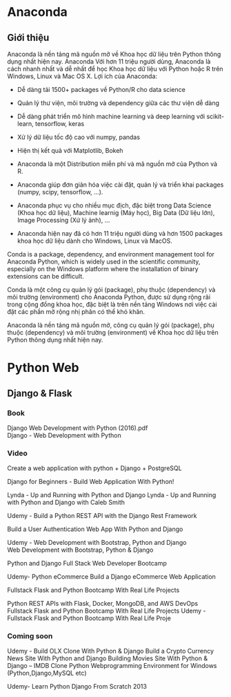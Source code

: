 
# Anaconda

## Giới thiệu

Anaconda là nền tảng mã nguồn mở về Khoa học dữ liệu trên Python thông dụng nhất hiện nay. Anaconda Với hơn 11 triệu người dùng, Anaconda là cách nhanh nhất và dễ nhất để học Khoa học dữ liệu với Python hoặc R trên Windows, Linux và Mac OS X. Lợi ích của Anaconda:

* Dễ dàng tải 1500+ packages về Python/R cho data science
* Quản lý thư viện, môi trường và dependency giữa các thư viện dễ dàng
* Dễ dàng phát triển mô hình machine learning và deep learning với scikit-learn, tensorflow, keras
* Xử lý dữ liệu tốc độ cao với numpy, pandas
* Hiện thị kết quả với Matplotlib, Bokeh

* Anaconda là một Distribution miễn phí và mã nguồn mở của Python và R.
* Anaconda giúp đơn giản hóa việc cài đặt, quản lý và triển khai packages (numpy, scipy, tensorflow, …).
* Anaconda phục vụ cho nhiều mục địch, đặc biệt trong Data Science (Khoa học dữ liệu), Machine learnig (Máy học), Big Data (Dữ liệu lớn), Image Processing (Xử lý ảnh), …
* Anaconda hiện nay đã có hơn 11 triệu người dùng và hơn 1500 packages khoa học dữ liệu dành cho Windows, Linux và MacOS.


Conda is a package, dependency, and environment management tool for Anaconda Python, which is widely used in the scientific community, especially on the Windows platform where the installation of binary extensions can be difficult. 

Conda là một công cụ quản lý gói (package), phụ thuộc (dependency) và môi trường (environment) cho Anaconda Python, được sử dụng rộng rãi trong cộng đồng khoa học, đặc biệt là trên nền tảng Windows nơi việc cài đặt các phần mở rộng nhị phân có thể khó khăn.

Anaconda là nền tảng mã nguồn mở, công cụ quản lý gói (package), phụ thuộc (dependency) và môi trường (environment) về Khoa học dữ liệu trên Python thông dụng nhất hiện nay.

# Python Web

## Django & Flask

### Book

Django Web Development with Python (2016).pdf  
Django - Web Development with Python


### Video

Create a web application with python + Django + PostgreSQL

Django for Beginners - Build Web Application With Python!

Lynda - Up and Running with Python and Django
Lynda - Up and Running with Python and Django with Caleb Smith

Udemy - Build a Python REST API with the Django Rest Framework

Build a User Authentication Web App With Python and Django

Udemy - Web Development with Bootstrap, Python and Django  
        Web Development with Bootstrap, Python & Django

Python and Django Full Stack Web Developer Bootcamp

Udemy- Python eCommerce Build a Django eCommerce Web Application


Fullstack Flask and Python Bootcamp With Real Life Projects


Python REST APIs with Flask, Docker, MongoDB, and AWS DevOps
Fullstack Flask and Python Bootcamp With Real Life Projects
Udemy - Fullstack Flask and Python Bootcamp With Real Life Proje

### Coming soon

Udemy - Build OLX Clone With Python & Django
Build a Crypto Currency News Site With Python and Django
Building Movies Site With Python & Django – IMDB Clone
Python Webprogramming Environment for Windows (Python,Django,MySQL etc)

Udemy- Learn Python Django From Scratch 2013


